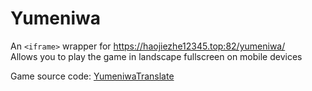 # Yumeniwa

An `<iframe>` wrapper for https://haojiezhe12345.top:82/yumeniwa/  
Allows you to play the game in landscape fullscreen on mobile devices

Game source code: [YumeniwaTranslate](https://github.com/haojiezhe12345/YumeniwaTranslate)
